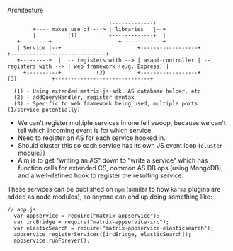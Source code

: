 Architecture

```
                                +-------------+
        +---- makes use of ---> | libraries   |--+
        |          (1)          +-------------+  |
   +---------+                     +-------------+
   | Service |--+                        +------------------+                       +------------------------------+
   +---------+  |  -- registers with --> | asapi-controller | -- registers with --> | web framework (e.g. Express) |
     +----------+           (2)          +------------------+         (3)           +------------------------------+
                           
  (1) - Using extended matrix-js-sdk, AS database helper, etc
  (2) - addQueryHandler, register syntax
  (3) - Specific to web framework being used, multiple ports (1/service potentially)  
```

- We can't register multiple services in one fell swoop, because we can't tell which incoming event is for which service.
- Need to register an AS for each service hooked in.
- Should cluster this so each service has its own JS event loop (``cluster`` module?)
- Aim is to get "writing an AS" down to "write a service" which has function calls for extended CS, common AS DB ops (using
  MongoDB), and a well-defined hook to register the resulting service. 
  
These services can be published on ``npm`` (similar to how ``karma`` plugins are added as node modules), so anyone can end
up doing something like:

```
// app.js
  var appservice = require("matrix-appservice");
  var ircBridge = require("matrix-appservice-irc");
  var elasticSearch = require("matrix-appservice-elasticsearch");
  appservice.registerServices([ircBridge, elasticSearch]);
  appservice.runForever();
```
  